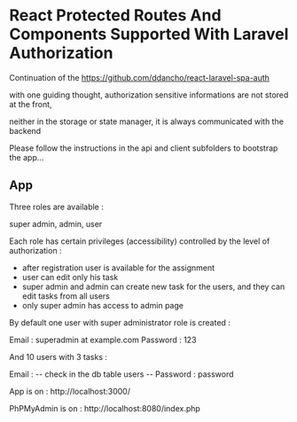 # React Protected Routes And Components Supported With Laravel Authorization

Continuation of the https://github.com/ddancho/react-laravel-spa-auth

with one guiding thought, authorization sensitive informations are not stored at the front,

neither in the storage or state manager, it is always communicated with the backend

Please follow the instructions in the api and client subfolders to bootstrap the app...

## App

Three roles are available :

super admin, admin, user

Each role has certain privileges (accessibility) controlled by the level of authorization :

- after registration user is available for the assignment
- user can edit only his task
- super admin and admin can create new task for the users,
  and they can edit tasks from all users
- only super admin has access to admin page

By default one user with super administrator role is created :

Email : superadmin at example.com
Password : 123

And 10 users with 3 tasks :

Email : -- check in the db table users --
Password : password

App is on : http://localhost:3000/

PhPMyAdmin is on : http://localhost:8080/index.php
